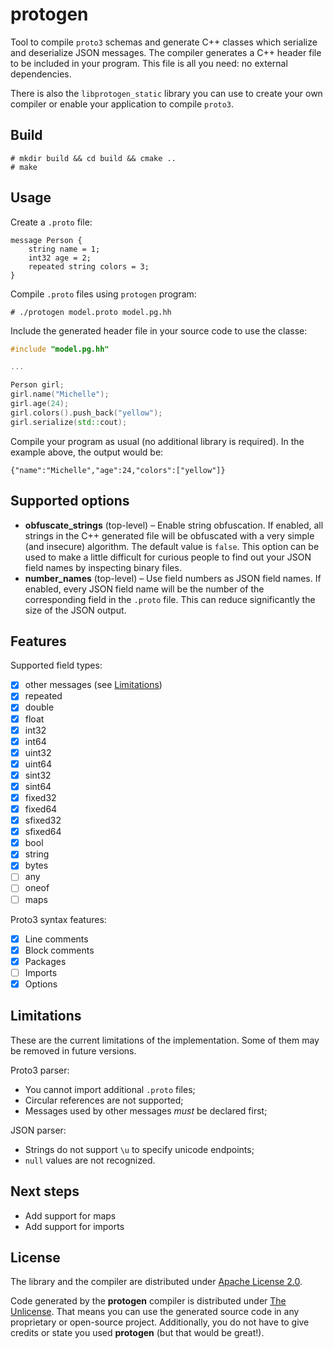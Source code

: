 # protogen

Tool to compile ``proto3`` schemas and generate C++ classes which serialize and deserialize JSON messages. The compiler generates a C++ header file to be included in your program. This file is all you need: no external dependencies.

There is also the ``libprotogen_static`` library you can use to create your own compiler or enable your application to compile ``proto3``.

## Build

```
# mkdir build && cd build && cmake ..
# make
```

## Usage

Create a ``.proto`` file:

```
message Person {
    string name = 1;
    int32 age = 2;
    repeated string colors = 3;
}
```

Compile ``.proto`` files using ``protogen`` program:

```
# ./protogen model.proto model.pg.hh
```

Include the generated header file in your source code to use the classe:

```c++
#include "model.pg.hh"

...

Person girl;
girl.name("Michelle");
girl.age(24);
girl.colors().push_back("yellow");
girl.serialize(std::cout);

```

Compile your program as usual (no additional library is required). In the example above, the output would be:

```
{"name":"Michelle","age":24,"colors":["yellow"]}
```

## Supported options

* **obfuscate_strings** (top-level) &ndash; Enable string obfuscation. If enabled, all strings in the C++ generated file will be obfuscated with a very simple (and insecure) algorithm. The default value is `false`. This option can be used to make a little difficult for curious people to find out your JSON field names by inspecting binary files.
* **number_names** (top-level) &ndash; Use field numbers as JSON field names. If enabled, every JSON field name will be the number of the corresponding field in the `.proto` file. This can reduce significantly the size of the JSON output.

## Features

Supported field types:
- [x] other messages (see [Limitations](#Limitations))
- [x] repeated
- [x] double
- [x] float
- [x] int32
- [x] int64
- [x] uint32
- [x] uint64
- [x] sint32
- [x] sint64
- [x] fixed32
- [x] fixed64
- [x] sfixed32
- [x] sfixed64
- [x] bool
- [x] string
- [x] bytes
- [ ] any
- [ ] oneof
- [ ] maps

Proto3 syntax features:
- [x] Line comments
- [x] Block comments
- [x] Packages
- [ ] Imports
- [x] Options

## Limitations

These are the current limitations of the implementation. Some of them may be removed in future versions.

Proto3 parser:
- You cannot import additional ``.proto`` files;
- Circular references are not supported;
- Messages used by other messages *must* be declared first;

JSON parser:
- Strings do not support ``\u`` to specify unicode endpoints;
- ``null`` values are not recognized.

## Next steps

- Add support for maps
- Add support for imports

## License

The library and the compiler are distributed under [Apache License 2.0](http://www.apache.org/licenses/LICENSE-2.0).

Code generated by the **protogen** compiler is distributed under [The Unlicense](http://unlicense.org). That means you can use the generated source code in any proprietary or open-source project. Additionally, you do not have to give credits or state you used **protogen** (but that would be great!).